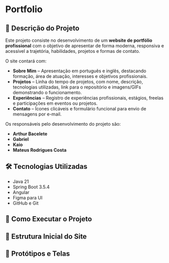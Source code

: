 # Portfolio
## 📖 Descrição do Projeto
Este projeto consiste no desenvolvimento de um **website de portfólio profissional** com o objetivo de apresentar de forma moderna, responsiva e acessível a trajetória, habilidades, projetos e formas de contato. 

O site contará com:  

- **Sobre Mim** – Apresentação em português e inglês, destacando formação, área de atuação, interesses e objetivos profissionais.  
- **Projetos** – Linha do tempo de projetos, com nome, descrição, tecnologias utilizadas, link para o repositório e imagens/GIFs demonstrando o funcionamento.  
- **Experiências** – Registro de experiências profissionais, estágios, freelas e participações em eventos ou projetos.  
- **Contato** – Ícones clicáveis e formulário funcional para envio de mensagens por e-mail.  

Os responsáveis pelo desenvolvimento do projeto são:  
- **Arthur Bacelete**  
- **Gabriel**  
- **Kaio**  
- **Mateus Rodrigues Costa**  
## 🛠️ Tecnologias Utilizadas
- Java 21
- Spring Boot 3.5.4
- Angular
- Figma para UI
- GitHub e Git
## 🚀 Como Executar o Projeto
## 🌳 Estrutura Inicial do Site
## 🎨 Protótipos e Telas



